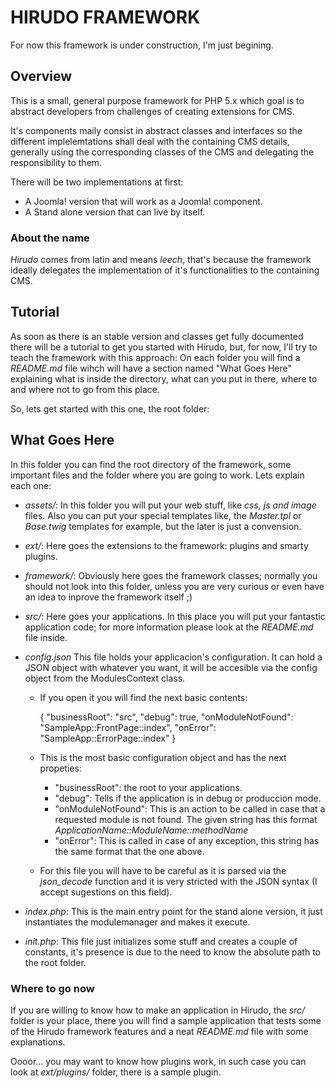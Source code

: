 HIRUDO FRAMEWORK
================

For now this framework is under construction, I'm just begining.

Overview
--------

This is a small, general purpose framework for PHP 5.x which goal is to abstract 
developers from challenges of creating extensions for CMS.

It's components maily consist in abstract classes and interfaces so the different
implelemtations shall deal with the containing CMS details, generally using the
corresponding classes of the CMS and delegating the responsibility to them.

There will be two implementations at first:

* A Joomla! version that will work as a Joomla! component.
* A Stand alone version that can live by itself.

### About the name

*Hirudo* comes from latin and means *leech*, that's because the framework ideally
delegates the implementation of it's functionalities to the containing CMS.

Tutorial
--------

As soon as there is an stable version and classes get fully documented there will be a 
tutorial to get you started with Hirudo, but, for now, I'll try to teach the 
framework with this approach: On each folder you will find a *README.md* file wihch will have
a section named "What Goes Here" explaining what is inside the directory, what
can you put in there, where to and where not to go from this place.

So, lets get started with this one, the root folder:

What Goes Here
--------------

In this folder you can find the root directory of the framework, some important
files and the folder where you are going to work. Lets explain each one:

* *assets/*: In this folder you will put your web stuff, like *css, js and image* files. 
Also you can put your special templates like, the *Master.tpl* or *Base.twig* templates 
for example, but the later is just a convension.

* *ext/*: Here goes the extensions to the framework: plugins and smarty plugins.

* *framework/*: Obviously here goes the framework classes; normally you should not
look into this folder, unless you are very curious or even have an idea to inprove
the framework itself ;)

* *src/*: Here goes your applications. In this place you will put your fantastic 
application code; for more information please look at the *README.md* file inside.

* *config.json* This file holds your applicacion's configuration. It can hold a
JSON object with whatever you want, it will be accesible via the config object from
the ModulesContext class. 
    * If you open it you will find the next basic contents:

        {
            "businessRoot": "src",
            "debug": true,
            "onModuleNotFound": "SampleApp::FrontPage::index",
            "onError": "SampleApp::ErrorPage::index"
        }

    * This is the most basic configuration object and has the next propeties:
        * "businessRoot": the root to your applications.
        * "debug": Tells if the application is in debug or produccion mode.
        * "onModuleNotFound": This is an action to be called in case that a 
          requested module is not found. The given string has this format *ApplicationName::ModuleName::methodName*
        * "onError": This is called in case of any exception, this string has the same format that the one above.

    * For this file you will have to be careful as it is parsed via the *json_decode* function
    and it is very stricted with the JSON syntax (I accept sugestions on this field).

* *index.php*: This is the main entry point for the stand alone version, it just instantiates
the modulemanager and makes it execute.

* *init.php*: This file just initializes some stuff and creates a couple of constants, it's presence
is due to the need to know the absolute path to the root folder.

### Where to go now

If you are willing to know how to make an application in Hirudo, the *src/* folder
is your place, there you will find a sample application that tests some of the
Hirudo framework features and a neat *README.md* file with some explanations.

Oooor... you may want to know how plugins work, in such case you can look at *ext/plugins/*
folder, there is a sample plugin.
